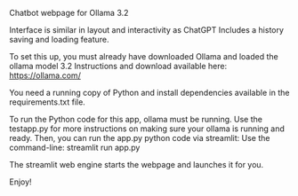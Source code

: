 Chatbot webpage for Ollama 3.2

Interface is similar in layout and interactivity as ChatGPT
Includes a history saving and loading feature.

To set this up, you must already have downloaded Ollama and loaded the ollama model 3.2
Instructions and download available here: https://ollama.com/

You need a running copy of Python and install dependencies available in the requirements.txt file.

To run the Python code for this app, ollama must be running.
Use the testapp.py for more instructions on making sure your ollama is running and ready.
Then, you can run the app.py python code via streamlit:
Use the command-line:
streamlit run app.py

The streamlit web engine starts the webpage and launches it for you.

Enjoy!
